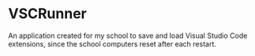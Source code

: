 # VSCRunner
An application created for my school to save and load Visual Studio Code extensions, since the school computers reset after each restart.
